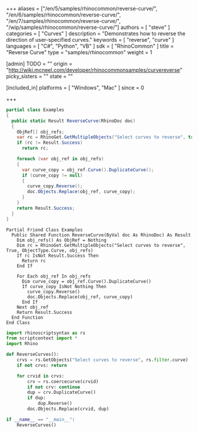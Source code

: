 +++
aliases = ["/en/5/samples/rhinocommon/reverse-curve/", "/en/6/samples/rhinocommon/reverse-curve/", "/en/7/samples/rhinocommon/reverse-curve/", "/wip/samples/rhinocommon/reverse-curve/"]
authors = [ "steve" ]
categories = [ "Curves" ]
description = "Demonstrates how to reverse the direction of user-specified curves."
keywords = [ "reverse", "curve" ]
languages = [ "C#", "Python", "VB" ]
sdk = [ "RhinoCommon" ]
title = "Reverse Curve"
type = "samples/rhinocommon"
weight = 1

[admin]
TODO = ""
origin = "http://wiki.mcneel.com/developer/rhinocommonsamples/curvereverse"
picky_sisters = ""
state = ""

[included_in]
platforms = [ "Windows", "Mac" ]
since = 0

+++

<div class="codetab-content" id="cs">

```cs
partial class Examples
{
  public static Result ReverseCurve(RhinoDoc doc)
  {
    ObjRef[] obj_refs;
    var rc = RhinoGet.GetMultipleObjects("Select curves to reverse", true, ObjectType.Curve, out obj_refs);
    if (rc != Result.Success)
      return rc;

    foreach (var obj_ref in obj_refs)
    {
      var curve_copy = obj_ref.Curve().DuplicateCurve();
      if (curve_copy != null)
      {
        curve_copy.Reverse();
        doc.Objects.Replace(obj_ref, curve_copy);
      }
    }
    return Result.Success;
  }
}
```

</div>


<div class="codetab-content" id="vb">

```vbnet
Partial Friend Class Examples
  Public Shared Function ReverseCurve(ByVal doc As RhinoDoc) As Result
	Dim obj_refs() As ObjRef = Nothing
	Dim rc = RhinoGet.GetMultipleObjects("Select curves to reverse", True, ObjectType.Curve, obj_refs)
	If rc IsNot Result.Success Then
	  Return rc
	End If

	For Each obj_ref In obj_refs
	  Dim curve_copy = obj_ref.Curve().DuplicateCurve()
	  If curve_copy IsNot Nothing Then
		curve_copy.Reverse()
		doc.Objects.Replace(obj_ref, curve_copy)
	  End If
	Next obj_ref
	Return Result.Success
  End Function
End Class
```

</div>


<div class="codetab-content" id="py">

```python
import rhinoscriptsyntax as rs
from scriptcontext import *
import Rhino

def ReverseCurves():
    crvs = rs.GetObjects("Select curves to reverse", rs.filter.curve)
    if not crvs: return

    for crvid in crvs:
        crv = rs.coercecurve(crvid)
        if not crv: continue
        dup = crv.DuplicateCurve()
        if dup:
            dup.Reverse()
        doc.Objects.Replace(crvid, dup)

if __name__ == "__main__":
    ReverseCurves()
```

</div>
